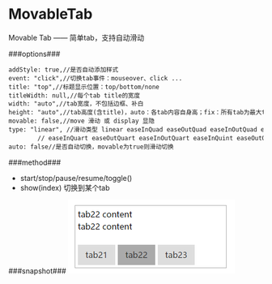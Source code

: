# MovableTab
Movable Tab —— 简单tab，支持自动滑动

###options###
```html
addStyle: true,//是否自动添加样式
event: "click",//切换tab事件：mouseover、click ...
title: "top",//标题显示位置：top/bottom/none
titleWidth: null,//每个tab title的宽度
width: "auto",//tab宽度，不包括边框、补白
height: "auto",//tab高度(含title)，auto：各tab内容自身高；fix：所有tab为最大tab高；{num}：指定tab一致高度
movable: false,//move 滑动 或 display 显隐
type: "linear", //滑动类型 linear easeInQuad easeOutQuad easeInOutQuad easeInCubic easeOutCubic easeInOutCubic
        // easeInQuart easeOutQuart easeInOutQuart easeInQuint easeOutQuint easeInOutQuint easeInSine easeOutSine easeInOutSine
auto: false//是否自动切换，movable为true则滑动切换
```
###method###
+ start/stop/pause/resume/toggle()
+ show(index) 切换到某个tab

###snapshot###
![image](snapshot/test.png)

<!--
###demo###
See [here](http://tt-cc.cc/front-end/jquery-plugins/movableTab)
-->